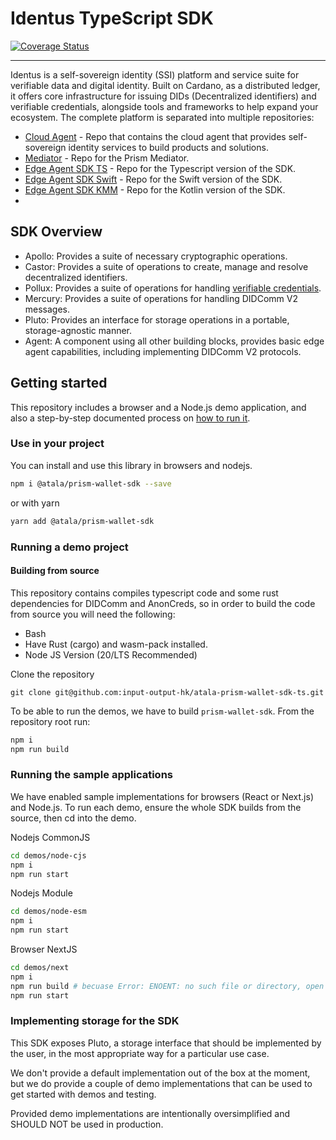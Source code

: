 # Identus TypeScript SDK

[![Coverage Status](https://coveralls.io/repos/github/input-output-hk/atala-prism-wallet-sdk-ts/badge.svg?branch=master)](https://coveralls.io/github/input-output-hk/atala-prism-wallet-sdk-ts?branch=master)

---

Identus is a self-sovereign identity (SSI) platform and service suite for
verifiable data and digital identity. Built on Cardano, as a distributed ledger, 
it offers core infrastructure for issuing DIDs (Decentralized identifiers) and 
verifiable credentials, alongside tools and frameworks to help expand your ecosystem.
The complete platform is separated into multiple repositories:

* [Cloud Agent](https://github.com/hyperledger/identus-cloud-agent) - Repo that contains the cloud agent that provides self-sovereign identity services to build products and solutions.
* [Mediator](https://github.com/input-output-hk/atala-prism-mediator) - Repo for the Prism Mediator.
* [Edge Agent SDK TS](https://github.com/input-output-hk/atala-prism-wallet-sdk-ts) - Repo for the Typescript version of the SDK.
* [Edge Agent SDK Swift](https://github.com/input-output-hk/atala-prism-wallet-sdk-swift) - Repo for the Swift version of the SDK.
* [Edge Agent SDK KMM](https://github.com/input-output-hk/atala-prism-wallet-sdk-kmm) - Repo for the Kotlin version of the SDK.
* 
## SDK Overview

- Apollo: Provides a suite of necessary cryptographic operations.
- Castor: Provides a suite of operations to create, manage and resolve decentralized identifiers.
- Pollux: Provides a suite of operations for handling [verifiable credentials](https://github.com/input-output-hk/atala-prism-docs/blob/master/documentation/docs/concepts/glossary.md#verifiable-credentials).
- Mercury: Provides a suite of operations for handling DIDComm V2 messages.
- Pluto: Provides an interface for storage operations in a portable, storage-agnostic manner.
- Agent: A component using all other building blocks, provides basic edge agent capabilities, including implementing DIDComm V2 protocols.

## Getting started

This repository includes a browser and a Node.js demo application, and also a step-by-step documented process on [how to run it](#running-a-demo-project).

### Use in your project
You can install and use this library in browsers and nodejs.

```bash
npm i @atala/prism-wallet-sdk --save
```

or with yarn

```bash
yarn add @atala/prism-wallet-sdk
```

### Running a demo project

#### Building from source
This repository contains compiles typescript code and some rust dependencies for DIDComm and AnonCreds, so in order to build the code from source you will need the following:

* Bash
* Have Rust (cargo) and wasm-pack installed.
* Node JS Version (20/LTS Recommended)

Clone the repository
```
git clone git@github.com:input-output-hk/atala-prism-wallet-sdk-ts.git
```

To be able to run the demos, we have to build `prism-wallet-sdk`.
From the repository root run:

```bash
npm i
npm run build
```

### Running the sample applications
We have enabled sample implementations for browsers (React or Next.js) and Node.js.
To run each demo, ensure the whole SDK builds from the source, then cd into the demo.

Nodejs CommonJS
```bash
cd demos/node-cjs
npm i
npm run start
```

Nodejs Module
```bash
cd demos/node-esm
npm i
npm run start
```

Browser NextJS
```bash
cd demos/next
npm i
npm run build # becuase Error: ENOENT: no such file or directory, open '/.../atala-prism-wallet-sdk-ts/demos/next/.next/BUILD_ID']
npm run start
```

### Implementing storage for the SDK
This SDK exposes Pluto, a storage interface that should be implemented by the user, in the most appropriate way for a particular use case.

We don't provide a default implementation out of the box at the moment, but we do provide a couple of demo implementations that can be used to get started with demos and testing. 

Provided demo implementations are intentionally oversimplified and SHOULD NOT be used in production. 

